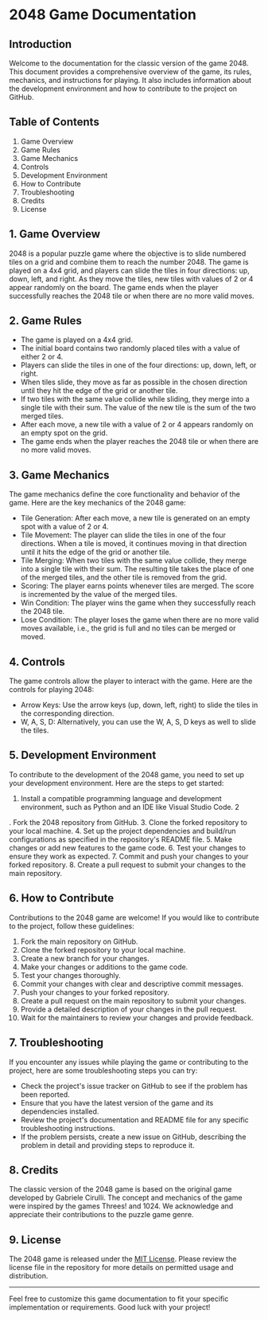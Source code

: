 # 2048 Game Documentation

## Introduction
Welcome to the documentation for the classic version of the game 2048. This document provides a comprehensive overview of the game, its rules, mechanics, and instructions for playing. It also includes information about the development environment and how to contribute to the project on GitHub.

## Table of Contents
1. Game Overview
2. Game Rules
3. Game Mechanics
4. Controls
5. Development Environment
6. How to Contribute
7. Troubleshooting
8. Credits
9. License

## 1. Game Overview
2048 is a popular puzzle game where the objective is to slide numbered tiles on a grid and combine them to reach the number 2048. The game is played on a 4x4 grid, and players can slide the tiles in four directions: up, down, left, and right. As they move the tiles, new tiles with values of 2 or 4 appear randomly on the board. The game ends when the player successfully reaches the 2048 tile or when there are no more valid moves.

## 2. Game Rules
- The game is played on a 4x4 grid.
- The initial board contains two randomly placed tiles with a value of either 2 or 4.
- Players can slide the tiles in one of the four directions: up, down, left, or right.
- When tiles slide, they move as far as possible in the chosen direction until they hit the edge of the grid or another tile.
- If two tiles with the same value collide while sliding, they merge into a single tile with their sum. The value of the new tile is the sum of the two merged tiles.
- After each move, a new tile with a value of 2 or 4 appears randomly on an empty spot on the grid.
- The game ends when the player reaches the 2048 tile or when there are no more valid moves.

## 3. Game Mechanics
The game mechanics define the core functionality and behavior of the game. Here are the key mechanics of the 2048 game:
- Tile Generation: After each move, a new tile is generated on an empty spot with a value of 2 or 4.
- Tile Movement: The player can slide the tiles in one of the four directions. When a tile is moved, it continues moving in that direction until it hits the edge of the grid or another tile.
- Tile Merging: When two tiles with the same value collide, they merge into a single tile with their sum. The resulting tile takes the place of one of the merged tiles, and the other tile is removed from the grid.
- Scoring: The player earns points whenever tiles are merged. The score is incremented by the value of the merged tiles.
- Win Condition: The player wins the game when they successfully reach the 2048 tile.
- Lose Condition: The player loses the game when there are no more valid moves available, i.e., the grid is full and no tiles can be merged or moved.

## 4. Controls
The game controls allow the player to interact with the game. Here are the controls for playing 2048:
- Arrow Keys: Use the arrow keys (up, down, left, right) to slide the tiles in the corresponding direction.
- W, A, S, D: Alternatively, you can use the W, A, S, D keys as well to slide the tiles.

## 5. Development Environment
To contribute to the development of the 2048 game, you need to set up your development environment. Here are the steps to get started:
1. Install a compatible programming language and development environment, such as Python and an IDE like Visual Studio Code.
2

. Fork the 2048 repository from GitHub.
3. Clone the forked repository to your local machine.
4. Set up the project dependencies and build/run configurations as specified in the repository's README file.
5. Make changes or add new features to the game code.
6. Test your changes to ensure they work as expected.
7. Commit and push your changes to your forked repository.
8. Create a pull request to submit your changes to the main repository.

## 6. How to Contribute
Contributions to the 2048 game are welcome! If you would like to contribute to the project, follow these guidelines:
1. Fork the main repository on GitHub.
2. Clone the forked repository to your local machine.
3. Create a new branch for your changes.
4. Make your changes or additions to the game code.
5. Test your changes thoroughly.
6. Commit your changes with clear and descriptive commit messages.
7. Push your changes to your forked repository.
8. Create a pull request on the main repository to submit your changes.
9. Provide a detailed description of your changes in the pull request.
10. Wait for the maintainers to review your changes and provide feedback.

## 7. Troubleshooting
If you encounter any issues while playing the game or contributing to the project, here are some troubleshooting steps you can try:
- Check the project's issue tracker on GitHub to see if the problem has been reported.
- Ensure that you have the latest version of the game and its dependencies installed.
- Review the project's documentation and README file for any specific troubleshooting instructions.
- If the problem persists, create a new issue on GitHub, describing the problem in detail and providing steps to reproduce it.

## 8. Credits
The classic version of the 2048 game is based on the original game developed by Gabriele Cirulli. The concept and mechanics of the game were inspired by the games Threes! and 1024. We acknowledge and appreciate their contributions to the puzzle game genre.

## 9. License
The 2048 game is released under the [MIT License](https://opensource.org/licenses/MIT). Please review the license file in the repository for more details on permitted usage and distribution.

---

Feel free to customize this game documentation to fit your specific implementation or requirements. Good luck with your project!
